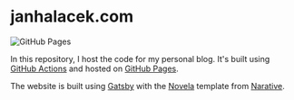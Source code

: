 # janhalacek.com
![GitHub Pages](https://github.com/zahradnik-io/zahradnik-io.github.io/workflows/GitHub%20Pages/badge.svg)

In this repository, I host the code for my personal blog. It's built using [GitHub Actions](https://github.com/features/actions) and hosted on [GitHub Pages](https://pages.github.com/).

The website is built using [Gatsby](https://www.gatsbyjs.org/) with the [Novela](https://github.com/narative/gatsby-theme-novela) template from [Narative](https://www.narative.co).